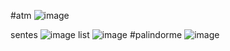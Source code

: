 #atm
![image](https://github.com/Sadrakhtarshenas/python/assets/140339193/5d630b33-0008-4ae4-a945-ac61f2273644)

sentes
![image](https://github.com/Sadrakhtarshenas/python/assets/140339193/ca072e23-a814-4b42-a4de-261f0dbff8f9)
list
![image](https://github.com/Sadrakhtarshenas/python/assets/140339193/d010f2b0-f6c4-4ff8-a996-56658c55c3ec)
#palindorme
![image](https://github.com/Sadrakhtarshenas/python/assets/140339193/d896a139-1fc4-4778-b19c-3ae73e9a46bd)

